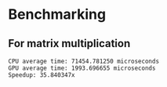 # Benchmarking

## For matrix multiplication

```
CPU average time: 71454.781250 microseconds
GPU average time: 1993.696655 microseconds
Speedup: 35.840347x
```
 
